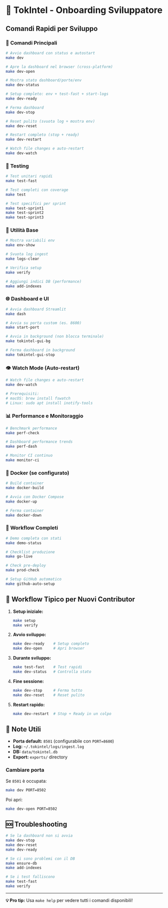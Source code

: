 # 🚀 TokIntel - Onboarding Sviluppatore

## Comandi Rapidi per Sviluppo

### 🎯 **Comandi Principali**

```bash
# Avvio dashboard con status e autostart
make dev

# Apre la dashboard nel browser (cross-platform)
make dev-open

# Mostra stato dashboard/porte/env
make dev-status

# Setup completo: env + test-fast + start-logs
make dev-ready

# Ferma dashboard
make dev-stop

# Reset pulito (svuota log + mostra env)
make dev-reset

# Restart completo (stop + ready)
make dev-restart

# Watch file changes e auto-restart
make dev-watch
```

### 🧪 **Testing**

```bash
# Test unitari rapidi
make test-fast

# Test completi con coverage
make test

# Test specifici per sprint
make test-sprint1
make test-sprint2
make test-sprint3
```

### 🔧 **Utilità Base**

```bash
# Mostra variabili env
make env-show

# Svuota log ingest
make logs-clear

# Verifica setup
make verify

# Aggiungi indici DB (performance)
make add-indexes
```

### 🌐 **Dashboard e UI**

```bash
# Avvia dashboard Streamlit
make dash

# Avvia su porta custom (es. 8600)
make start-port

# Avvia in background (non blocca terminale)
make tokintel-gui-bg

# Ferma dashboard in background
make tokintel-gui-stop
```

### 👁️ **Watch Mode (Auto-restart)**

```bash
# Watch file changes e auto-restart
make dev-watch

# Prerequisiti:
# macOS: brew install fswatch
# Linux: sudo apt install inotify-tools
```

### 📊 **Performance e Monitoraggio**

```bash
# Benchmark performance
make perf-check

# Dashboard performance trends
make perf-dash

# Monitor CI continuo
make monitor-ci
```

### 🐳 **Docker (se configurato)**

```bash
# Build container
make docker-build

# Avvia con Docker Compose
make docker-up

# Ferma container
make docker-down
```

### 🔄 **Workflow Completi**

```bash
# Demo completa con stati
make demo-status

# Checklist produzione
make go-live

# Check pre-deploy
make prod-check

# Setup GitHub automatico
make github-auto-setup
```

## 🎯 **Workflow Tipico per Nuovi Contributor**

1. **Setup iniziale:**
   ```bash
   make setup
   make verify
   ```

2. **Avvio sviluppo:**
   ```bash
   make dev-ready    # Setup completo
   make dev-open     # Apri browser
   ```

3. **Durante sviluppo:**
   ```bash
   make test-fast    # Test rapidi
   make dev-status   # Controlla stato
   ```

4. **Fine sessione:**
   ```bash
   make dev-stop     # Ferma tutto
   make dev-reset    # Reset pulito
   ```

5. **Restart rapido:**
   ```bash
   make dev-restart  # Stop + Ready in un colpo
   ```

## 📝 **Note Utili**

- **Porta default:** `8501` (configurabile con `PORT=8600`)
- **Log:** `~/.tokintel/logs/ingest.log`
- **DB:** `data/tokintel.db`
- **Export:** `exports/` directory

### Cambiare porta
Se `8501` è occupata:
```bash
make dev PORT=8502
```

Poi apri:
```bash
make dev-open PORT=8502
```

## 🆘 **Troubleshooting**

```bash
# Se la dashboard non si avvia
make dev-stop
make dev-reset
make dev-ready

# Se ci sono problemi con il DB
make ensure-db
make add-indexes

# Se i test falliscono
make test-fast
make verify
```

---

**💡 Pro tip:** Usa `make help` per vedere tutti i comandi disponibili!

